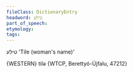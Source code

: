 ```yaml
---
fileClass: DictionaryEntry
headword: טילע
part_of_speech: 
etymology: 
tags: 
---
```

טילע
'Tile (woman's name)'

{WESTERN}
tilə {WTCP, Berettyó-Újfalu, 47212}